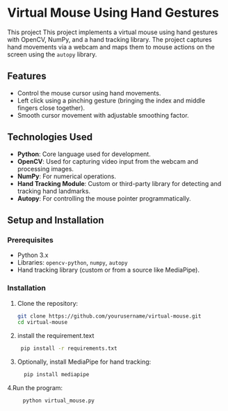 # Virtual Mouse Using Hand Gestures

This project
This project implements a virtual mouse using hand gestures with OpenCV, NumPy, and a hand tracking library. The project captures hand movements via a webcam and maps them to mouse actions on the screen using the `autopy` library.

## Features
- Control the mouse cursor using hand movements.
- Left click using a pinching gesture (bringing the index and middle fingers close together).
- Smooth cursor movement with adjustable smoothing factor.

## Technologies Used
- **Python**: Core language used for development.
- **OpenCV**: Used for capturing video input from the webcam and processing images.
- **NumPy**: For numerical operations.
- **Hand Tracking Module**: Custom or third-party library for detecting and tracking hand landmarks.
- **Autopy**: For controlling the mouse pointer programmatically.

## Setup and Installation

### Prerequisites
- Python 3.x
- Libraries: `opencv-python`, `numpy`, `autopy`
- Hand tracking library (custom or from a source like MediaPipe).

### Installation
1. Clone the repository:
   ```bash
   git clone https://github.com/yourusername/virtual-mouse.git
   cd virtual-mouse
2. install the requirement.text
    ```bash
     pip install -r requirements.txt
3. Optionally, install MediaPipe for hand tracking:
   ```bash
     pip install mediapipe
4.Run the program:
```bash
     python virtual_mouse.py

